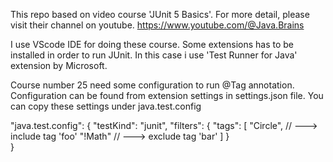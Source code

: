 This repo based on video course 'JUnit 5 Basics'.
For more detail, please visit their channel on youtube.
https://www.youtube.com/@Java.Brains

I use VScode IDE for doing these course.
Some extensions has to be installed in order to run JUnit.
In this case i use 'Test Runner for Java' extension by Microsoft.

Course number 25 need some configuration to run @Tag annotation.
Configuration can be found from extension settings in settings.json file.
You can copy these settings under java.test.config

"java.test.config": {
        "testKind": "junit",
        "filters": {
            "tags": [
                "Circle",    // ---> include tag 'foo'
                "!Math"    // ---> exclude tag 'bar'
            ]
        }        
    }
